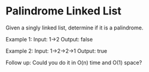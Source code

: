 # Palindrome Linked List

Given a singly linked list, determine if it is a palindrome.

Example 1:
Input: 1->2
Output: false

Example 2:
Input: 1->2->2->1
Output: true

Follow up:
Could you do it in O(n) time and O(1) space?